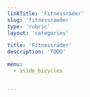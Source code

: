 ```yaml
---
linkTitle: 'Fitnessräder'
slug: 'fitnessraeder'
type: 'rubric'
layout: 'categories'

title: 'Fitnessräder'
description: 'TODO'

menu:
  - aside_bicycles


---
```

